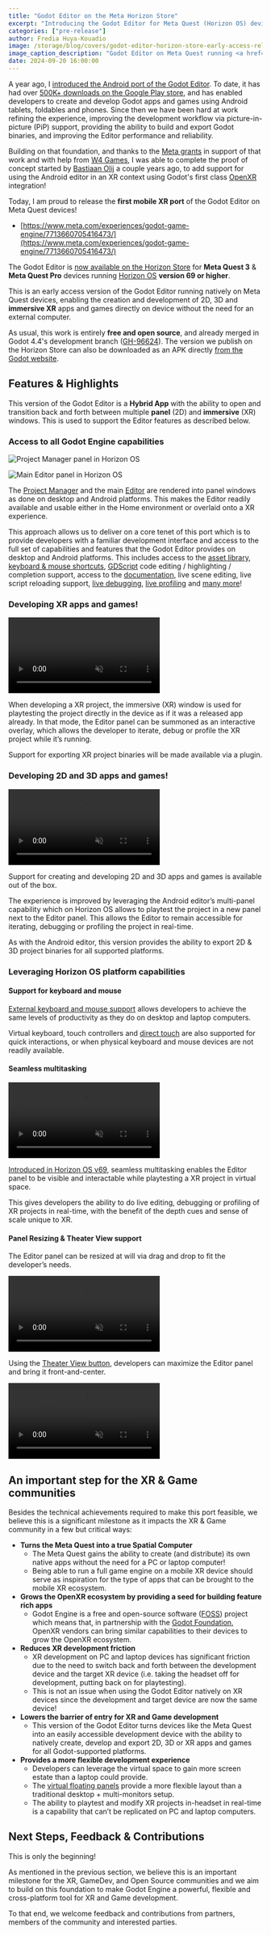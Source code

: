 ```yaml
---
title: "Godot Editor on the Meta Horizon Store"
excerpt: "Introducing the Godot Editor for Meta Quest (Horizon OS) devices"
categories: ["pre-release"]
author: Fredia Huya-Kouadio
image: /storage/blog/covers/godot-editor-horizon-store-early-access-release.webp
image_caption_description: "Godot Editor on Meta Quest running <a href='https://github.com/KenneyNL/Starter-Kit-3D-Platformer'>Kenney's Starter Kit 3D Platformer</a>"
date: 2024-09-20 16:00:00
---
```


A year ago, I [introduced the Android port of the Godot Editor](https://godotengine.org/article/android_godot_editor_play_store_beta_release/). To date, it has had over [500K+ downloads on the Google Play store](https://play.google.com/store/apps/details?id=org.godotengine.editor.v4), and has enabled developers to create and develop Godot apps and games using Android tablets, foldables and phones. Since then we have been hard at work refining the experience, improving the development workflow via picture-in-picture (PiP) support, providing the ability to build and export Godot binaries, and improving the Editor performance and reliability.

Building on that foundation, and thanks to the [Meta grants](https://godotengine.org/article/godot-engine-receiving-new-grant-meta-reality-labs/) in support of that work and with help from [W4 Games](https://www.w4games.com/), I was able to complete the proof of concept started by [Bastiaan Olij](https://github.com/BastiaanOlij) a couple years ago, to add support for using the Android editor in an XR context using Godot's first class  [OpenXR](https://www.khronos.org/openxr/) integration!

Today, I am proud to release the **first mobile XR port** of the Godot Editor on Meta Quest devices! 

* [https://www.meta.com/experiences/godot-game-engine/7713660705416473/](https://www.meta.com/experiences/godot-game-engine/7713660705416473/)

The Godot Editor is [now available on the Horizon Store](https://www.meta.com/experiences/godot-game-engine/7713660705416473/) for **Meta Quest 3** & **Meta Quest Pro** devices running [Horizon OS](https://www.meta.com/blog/quest/meta-horizon-os-open-hardware-ecosystem-asus-republic-gamers-lenovo-xbox/) **version 69 or higher**.

This is an early access version of the Godot Editor running natively on Meta Quest devices, enabling the creation and development of 2D, 3D and **immersive XR** apps and games directly on device without the need for an external computer.

As usual, this work is entirely **free and open source**, and already merged in Godot 4.4's development branch ([GH-96624](https://github.com/godotengine/godot/pull/96624)). The version we publish on the Horizon Store can also be downloaded as an APK directly [from the Godot website](/download/preview/).

## Features & Highlights

This version of the Godot Editor is a **Hybrid App** with the ability to open and transition back and forth between multiple **panel** (2D) and **immersive** (XR) windows. This is used to support the Editor features as described below.

### Access to all Godot Engine capabilities

![Project Manager panel in Horizon OS](/storage/blog/godot-editor-horizon-store-early-access-release/project_manager_panel.webp)

![Main Editor panel in Horizon OS](/storage/blog/godot-editor-horizon-store-early-access-release/main_editor_panel.webp)

The [Project Manager](https://docs.godotengine.org/en/stable/getting_started/introduction/first_look_at_the_editor.html#the-project-manager) and the main [Editor](https://docs.godotengine.org/en/stable/getting_started/introduction/first_look_at_the_editor.html#id1) are rendered into panel windows as done on desktop and Android platforms. This makes the Editor readily available and usable either in the Home environment or overlaid onto a XR experience.

This approach allows us to deliver on a core tenet of this port which is to provide developers with a familiar development interface and access to the full set of capabilities and features that the Godot Editor provides on desktop and Android platforms. This includes access to the [asset library](https://godotengine.org/asset-library/asset), [keyboard & mouse shortcuts](https://docs.godotengine.org/en/stable/tutorials/editor/default_key_mapping.html), [GDScript](https://docs.godotengine.org/en/stable/tutorials/scripting/gdscript/gdscript_basics.html) code editing / highlighting / completion support, access to the [documentation](https://docs.godotengine.org/en/stable/classes/index.html), live scene editing, live script reloading support, [live debugging](https://docs.godotengine.org/en/stable/tutorials/scripting/debug/overview_of_debugging_tools.html), [live profiling](https://docs.godotengine.org/en/stable/tutorials/scripting/debug/the_profiler.html) and [many more](https://godotengine.org/features/)!

### Developing XR apps and games!

<video autoplay loop muted playsinline title="Showcasing support for developing XR projects">
  <source src="/storage/blog/godot-editor-horizon-store-early-access-release/developing_xr_game.mp4?1" type="video/mp4">
</video>

When developing a XR project, the immersive (XR) window is used for playtesting the project directly in the device as if it was a released app already. In that mode, the Editor panel can be summoned as an interactive overlay, which allows the developer to iterate, debug or profile the XR project while it’s running.

Support for exporting XR project binaries will be made available via a plugin.

### Developing 2D and 3D apps and games!

<video autoplay loop muted playsinline title="Showcasing support for developing 2D and 3D projects">
  <source src="/storage/blog/godot-editor-horizon-store-early-access-release/developing_3d_game_2.mp4?1" type="video/mp4">
</video>

Support for creating and developing 2D and 3D apps and games is available out of the box.

The experience is improved by leveraging the Android editor’s multi-panel capability which on Horizon OS allows to playtest the project in a new panel next to the Editor panel. This allows the Editor to remain accessible for iterating, debugging or profiling the project in real-time.

As with the Android editor, this version provides the ability to export 2D & 3D project binaries for all supported platforms.

### Leveraging Horizon OS platform capabilities 

#### Support for keyboard and mouse

[External keyboard and mouse support](https://www.meta.com/help/quest/articles/headsets-and-accessories/meta-quest-accessories/tracked-keyboards-meta-quest/) allows developers to achieve the same levels of productivity as they do on desktop and laptop computers.

Virtual keyboard, touch controllers and [direct touch](https://www.meta.com/help/quest/articles/getting-started/getting-started-with-quest-3/direct-touch-meta-quest/) are also supported for quick interactions, or when physical keyboard and mouse devices are not readily available.

#### Seamless multitasking

<video autoplay loop muted playsinline title="Using Meta Quest seamless multitasking to modify XR game in real-time">
  <source src="/storage/blog/godot-editor-horizon-store-early-access-release/xr_game_live_modifications.mp4?1" type="video/mp4">
</video>

[Introduced in Horizon OS v69](https://www.uploadvr.com/seamless-multitasking-experimental-quest/), seamless multitasking enables the Editor panel to be visible and interactable while playtesting a XR project in virtual space.

This gives developers the ability to do live editing, debugging or profiling of XR projects in real-time, with the benefit of the depth cues and sense of scale unique to XR.

#### Panel Resizing & Theater View support

The Editor panel can be resized at will via drag and drop to fit the developer’s needs.

<video autoplay loop muted playsinline title="Resizing the Editor panel">
  <source src="/storage/blog/godot-editor-horizon-store-early-access-release/resizing_editor_panel.mp4?1" type="video/mp4">
</video>

Using the [Theater View button](https://www.meta.com/blog/quest/meta-quest-v67-update-new-window-layout-creator-content-horizon-feed/), developers can maximize the Editor panel and bring it front-and-center.

<video autoplay loop muted playsinline title="Maximizing the Editor panel into the Theater View">
  <source src="/storage/blog/godot-editor-horizon-store-early-access-release/maximize_editor_in_theater_view.mp4?1" type="video/mp4">
</video>

## An important step for the XR & Game communities 

Besides the technical achievements required to make this port feasible, we believe this is a significant milestone as it impacts the XR & Game community in a few but critical ways:

* **Turns the Meta Quest into a true Spatial Computer**
    * The Meta Quest gains the ability to create (and distribute) its own native apps without the need for a PC or laptop computer!
    * Being able to run a full game engine on a mobile XR device should serve as inspiration for the type of apps that can be brought to the mobile XR ecosystem.
* **Grows the OpenXR ecosystem by providing a seed for building feature rich apps**
    * Godot Engine is a free and open-source software ([FOSS](https://en.m.wikipedia.org/wiki/Free_and_open-source_software)) project which means that, in partnership with the [Godot Foundation](https://godot.foundation/), OpenXR vendors can bring similar capabilities to their devices to grow the OpenXR ecosystem.
* **Reduces XR development friction**
    * XR development on PC and laptop devices has significant friction due to the need to switch back and forth between the development device and the target XR device (i.e. taking the headset off for development, putting back on for playtesting).
    * This is not an issue when using the Godot Editor natively on XR devices since the development and target device are now the same device!
* **Lowers the barrier of entry for XR and Game development**
    * This version of the Godot Editor turns devices like the Meta Quest into an easily accessible development device with the ability to natively create, develop and export 2D, 3D or XR apps and games for all Godot-supported platforms.
* **Provides a more flexible development experience**
    * Developers can leverage the virtual space to gain more screen estate than a laptop could provide.
    * The [virtual floating panels](https://www.meta.com/blog/quest/meta-quest-v67-update-new-window-layout-creator-content-horizon-feed/) provide a more flexible layout than a traditional desktop + multi-monitors setup.
    * The ability to playtest and modify XR projects in-headset in real-time is a capability that can’t be replicated on PC and laptop computers.

## Next Steps, Feedback & Contributions

This is only the beginning! 

As mentioned in the previous section, we believe this is an important milestone for the XR, GameDev, and Open Source communities and we aim to build on this foundation to make Godot Engine a powerful, flexible and cross-platform tool for XR and Game development.

To that end, we welcome feedback and contributions from partners, members of the community and interested parties.
